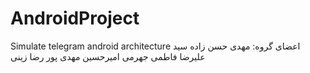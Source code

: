 # AndroidProject
Simulate telegram android architecture
اعضای گروه:
مهدی حسن زاده 
سید علیرضا فاطمی جهرمی
امیرحسین مهدی پور
رضا زینی
